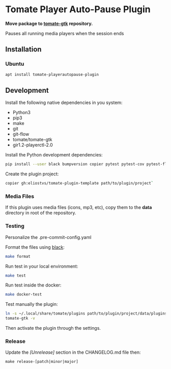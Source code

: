 # Tomate Player Auto-Pause Plugin

**Move package to [tomate-gtk](https://github.com/eliostvs/tomate-gtk) repository.**

Pauses all running media players when the session ends

## Installation

### Ubuntu

```bash
apt install tomate-playerautopause-plugin
```

## Development

Install the following native dependencies in you system:

- Python3 
- pip3
- make 
- git 
- git-flow
- tomate/tomate-gtk
- gir1.2-playerctl-2.0

Install the Python development dependencies:

```bash
pip install --user black bumpversion copier pytest pytest-cov pytest-flake8 pytest-mock pre-commit
```

Create the plugin project:

```bash
copier gh:eliostvs/tomate-plugin-template path/to/plugin/project`
```

### Media Files

If this plugin uses media files (icons, mp3, etc), copy them to the **data** directory in root of the repository.

### Testing

Personalize the .pre-commit-config.yaml

Format the files using [black](https://pypi.org/project/black/):

```bash
make format
```

Run test in your local environment:

```bash
make test
```

Run test inside the docker:

```bash
make docker-test
```

Test manually the plugin:

```bash
ln -s ~/.local/share/tomate/plugins path/to/plugin/project/data/plugins
tomate-gtk -v
```

Then activate the plugin through the settings.

### Release

Update the *[Unrelease]* section in the CHANGELOG.md file then:

`make release-[patch|minor|major]`
